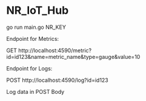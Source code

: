 # NR_IoT_Hub

go run main.go NR_KEY

Endpoint for Metrics:

GET http://localhost:4590/metric?id=id123&name=metric_name&type=gauge&value=10

Endpoint for Logs:

POST http://localhost:4590/log?id=id123


Log data in POST Body